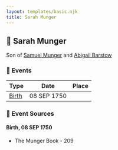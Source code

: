 ```yaml
---
layout: templates/basic.njk
title: Sarah Munger
---
```

## 🔵 Sarah Munger

Son of [Samuel Munger](/people/1/17676382) and [Abigail Barstow](/people/9/9488484)

### 📆 Events

Type | Date | Place
------ | ------ | ------
[Birth](#event-134dbf27-9bc7-4a52-819a-54999f2c9536) | 08 SEP 1750 |

### 📰 Event Sources

#### <a id="event-134dbf27-9bc7-4a52-819a-54999f2c9536"></a> Birth, 08 SEP 1750
* The Munger Book  - 209